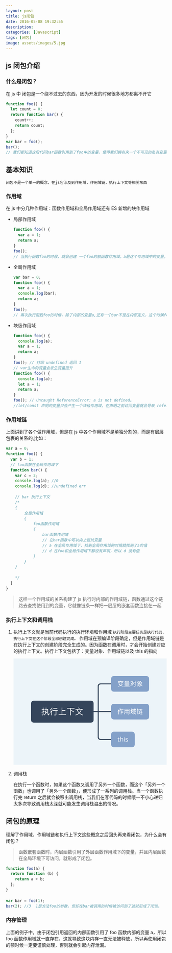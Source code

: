 ```yaml
---
layout: post
title: js闭包
date: 2016-05-08 19:32:55
description:
categories: [Javascript]
tags: [闭包]
image: assets/images/5.jpg
---
```


## js 闭包介绍

### 什么是闭包？

在 js 中 闭包是一个绕不过去的东西，因为开发的时候很多地方都离不开它

```js
function foo() {
  let count = 0;
  return function bar() {
    count++;
    return count;
  };
}
var bar = foo();
bar();
// 我们都知道这段代码bar函数引用到了foo中的变量，使得我们拥有来一个不可见的私有变量。
```

## 基本知识

    闭包不是一个单一的概念，在js它涉及到作用域，作用域链，执行上下文等相关东西

### 作用域

在 js 中分几种作用域：函数作用域和全局作用域还有 ES 新增的块作用域

- 局部作用域

  ```js
  function foo() {
    var a = 1;
    return a;
  }
  foo();
  // 当执行函数foo的时候，就会创建 一个foo的额函数作用域，a是这个作用域中的变量。a只能在foo内部被访问到
  ```

- 全局作用域

  ```js
  var bar = 0;
  function foo() {
    var a = 1;
    console.log(bar);
    return a;
  }
  foo();
  // 再次执行函数foo的时候，除了内部的变量a,还有一个bar不是在内部定义，这个时候foo就会向外寻找这个变量，因此可以在全局作用域中找到bar
  ```

- 块级作用域

  ```js
  function foo() {
    console.log(a);
    var a = 1;
    return a;
  }
  foo(); // 打印 undefined 返回 1
  // var生命的变量会发生变量提升
  function foo() {
    console.log(a);
    let a = 1;
    return a;
  }
  foo(); // Uncaught ReferenceError: a is not defined。
  //let/const 声明的变量只会产生一个块级作用域，在声明之前访问变量就会导致 referenceError
  ```

### 作用域链

上面讲到了各个做作用域，但是在 js 中各个作用域不是单独分割的，而是有层层包裹的关系的,比如：

```js
var a = 0;
function foo() {
  var b = 1;
  // foo函数在全局作用域下
  function bar() {
    var c = 2;
    console.log(a); //0
    console.log(d); //undefined err

    // bar 执行上下文
    /*
    {
        全局作用域
        {
            foo函数作用域
            {
                bar函数作用域
                // 在bar函数中可以向上查找变量
                // a 在全局作用域下，找到全局作用域的时候就找到了a的值
                // d 在foo和全局作用域下都没有声明，所以 d 没有值
            }
        }
    }

    */
  }
}
```

> 这样一个作用域的关系构建了 js 执行时内部的作用域链，函数通过这个链路去查找使用到的变量，它就像链条一样把一层层的嵌套函数连接在一起

### 执行上下文和调用栈

1. 执行上下文就是当前代码执行的执行环境和作用域
   `执行阶段主要任务是执行代码，执行上下文在这个阶段全部创建完成。`
   作用域在预编译阶段确定，但是作用域链是在执行上下文的创建阶段完全生成的。因为函数在调用时，才会开始创建对应的执行上下文。执行上下文包括了：变量对象、作用域链以及 this 的指向

   ![执行上下文](/assets/images/2016/runtimeenv.png)

2. 调用栈

   在执行一个函数时，如果这个函数又调用了另外一个函数，而这个「另外一个函数」也调用了「另外一个函数」，便形成了一系列的调用栈。当一个函数执行完 return 之后就会被移出调用栈，当我们在写代码的时候哦一不小心递归太多次导致调用栈太深就可能发生调用栈溢出的情况。

## 闭包的原理

理解了作用域，作用域链和执行上下文这些概念之后回头再来看闭包，为什么会有闭包？

> 函数嵌套函数时，内层函数引用了外层函数作用域下的变量，并且内层函数在全局环境下可访问，就形成了闭包。

```js
function foo(a) {
  return function (b) {
    return a + b;
  };
}

var bar = foo(1);
bar(2); //3  1是方法foo的参数，但却在bar被调用的时候被访问到了这就形成了闭包。
```

### 内存管理

上面的例子中，由于闭包引用返回的内部函数引用了 foo 函数内部的变量 a，所以 foo 函数作用域就一直存在，这就导致这块内存一直无法被释放，所以再使用闭包的额时候一定要谨慎处理，否则就会引起内存泄漏。

